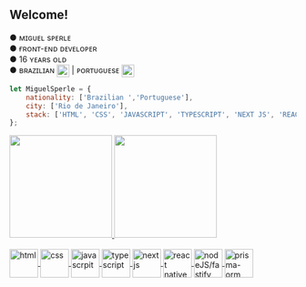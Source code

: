 ## Welcome!

●  ᴍɪɢᴜᴇʟ sᴘᴇʀʟᴇ <br>
●  ғʀᴏɴᴛ-ᴇɴᴅ ᴅᴇᴠᴇʟᴏᴘᴇʀ <br>
●  16 ʏᴇᴀʀs ᴏʟᴅ <br>
●  ʙʀᴀᴢɪʟɪᴀɴ <img height="22em" align="center" src="https://em-content.zobj.net/thumbs/120/apple/354/flag-brazil_1f1e7-1f1f7.png"/> | ᴘᴏʀᴛᴜɢᴜᴇsᴇ <img height="22em" align="center" src="https://em-content.zobj.net/thumbs/120/google/350/flag-portugal_1f1f5-1f1f9.png"/> <br> 

```javascript
let MiguelSperle = {
    nationality: ['Brazilian ','Portuguese'],
    city: ['Rio de Janeiro'],
    stack: ['HTML', 'CSS', 'JAVASCRIPT', 'TYPESCRIPT', 'NEXT JS', 'REACT NATIVE', 'FASTIFY', 'PRISMA-ORM'],
};
```

<div>
<a href="https://github.com/seu-usuário-aqui">
<img height="180em" src="https://github-readme-stats.vercel.app/api?username=MiguelSperle&show_icons=true&theme=dark&include_all_commits=true&count_private=true"/>
<img height="180em" src="https://github-readme-stats.vercel.app/api/top-langs/?username=MiguelSperle&layout=compact&langs_count=7&theme=dark"/>
</div>


<div style="display: inline_block"><br>
 <img align="center" height="50" width="50"  src="https://camo.githubusercontent.com/b52b596c0248c165211ad8114cd125af5b8d0adf336eabd8dd2ed36a04bd60f9/68747470733a2f2f7865737175652e726f636b6574736561742e6465762f706c6174666f726d2f746563682f68746d6c352e737667" alt="html" />
 <img align="center" height="50" width="50" 
    src="https://camo.githubusercontent.com/3fff85b7541f973fb7f449c61e7777c0c861af322e72f35053131d4c99fd1e2e/68747470733a2f2f7865737175652e726f636b6574736561742e6465762f706c6174666f726d2f746563682f637373332e737667" alt="css" />
 <img align="center" height="50" width="50" src="https://camo.githubusercontent.com/c831e3a6be7677e1f417b4b78d2abf5d44cf39082c695aae40ac07f860e5ce2a/68747470733a2f2f7865737175652e726f636b6574736561742e6465762f706c6174666f726d2f746563682f6a6176617363726970742e737667" alt="javascrpit" />
 <img align="center" height="50" width="50" src="https://camo.githubusercontent.com/352d651477cc38165814eac34fefda1f6daf02e856d0b8f9b6c60f13775da18b/68747470733a2f2f7865737175652e726f636b6574736561742e6465762f706c6174666f726d2f746563682f747970657363726970742e737667" alt="typescript" />
 <img align="center" height="50" width="50" src="https://camo.githubusercontent.com/0a924388bd6b79748978b48e33005a91c213d9a0fa304406c4c8c406b80e1e71/68747470733a2f2f7865737175652e726f636b6574736561742e6465762f706c6174666f726d2f746563682f6e6578746a732e737667"  alt="next js"  />
 <img align="center" height="50" width="50" src="https://camo.githubusercontent.com/1890627725a06fa1a51c9080a81cbf68c0931eea112c9549d43e9987693cc575/68747470733a2f2f7865737175652e726f636b6574736561742e6465762f706c6174666f726d2f746563682f72656163746a732e737667" alt="react native" />
 <img align="center" height="50" width="50" src="https://camo.githubusercontent.com/f6b50b4c77b9b4956d2f4e1fd1398424cd95365c53953274ed10e0ce41b8d8b4/68747470733a2f2f7865737175652e726f636b6574736561742e6465762f706c6174666f726d2f746563682f313638333636323236393939392e706e67" alt="nodeJS/fastify" />
<img align="center" width="50" height="50" src="https://img.icons8.com/ios/50/prisma-orm.png" alt="prisma-orm"/>
</div>
 
    

